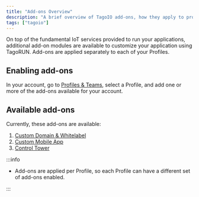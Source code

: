 ```yaml
---
title: "Add-ons Overview"
description: "A brief overview of TagoIO add-ons, how they apply to profiles, and the currently available add-ons with links to their documentation."
tags: ["tagoio"]
---
```

On top of the fundamental IoT services provided to run your applications, additional add-on modules are available to customize your application using TagoRUN. Add-ons are applied separately to each of your Profiles.

## Enabling add-ons

In your account, go to [Profiles & Teams](https://admin.tago.io/profile/), select a Profile, and add one or more of the add-ons available for your account.

## Available add-ons

Currently, these add-ons are available:

1. [Custom Domain & Whitelabel](/docs/tagoio/addons/custom-domain/)
2. [Custom Mobile App](/docs/tagoio/addons/custom-mobile-app.md)
3. [Control Tower](/docs/tagoio/addons/control-tower.md)

:::info

- Add-ons are applied per Profile, so each Profile can have a different set of add-ons enabled.

:::